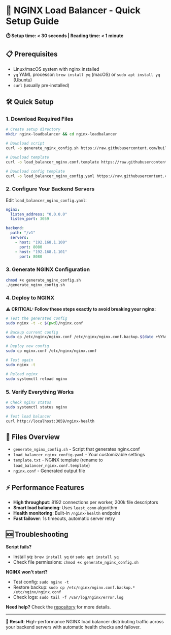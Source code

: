 # 🚀 NGINX Load Balancer - Quick Setup Guide

**⏱️ Setup time: < 30 seconds | Reading time: < 1 minute**

## 📋 Prerequisites

- Linux/macOS system with nginx installed
- `yq` YAML processor: `brew install yq` (macOS) or `sudo apt install yq` (Ubuntu)
- `curl` (usually pre-installed)

## 🛠️ Quick Setup

### 1. Download Required Files
```bash
# Create setup directory
mkdir nginx-loadbalancer && cd nginx-loadbalancer

# Download script
curl -o generate_nginx_config.sh https://raw.githubusercontent.com/buildwithgrove/load-testing/main/generate_nginx_config.sh

# Download template  
curl -o load_balancer_nginx.conf.template https://raw.githubusercontent.com/buildwithgrove/load-testing/main/template.txt

# Download config template
curl -o load_balancer_nginx_config.yaml https://raw.githubusercontent.com/buildwithgrove/load-testing/main/load_balancer_nginx_config.yaml
```

### 2. Configure Your Backend Servers
Edit `load_balancer_nginx_config.yaml`:
```yaml
nginx:
  listen_address: "0.0.0.0"
  listen_port: 3059

backend:
  path: "/v1"
  servers:
    - host: "192.168.1.100"
      port: 8080
    - host: "192.168.1.101" 
      port: 8080
```

### 3. Generate NGINX Configuration
```bash
chmod +x generate_nginx_config.sh
./generate_nginx_config.sh
```

### 4. Deploy to NGINX
**⚠️ CRITICAL: Follow these steps exactly to avoid breaking your nginx:**

```bash
# Test the generated config
sudo nginx -t -c $(pwd)/nginx.conf

# Backup current config
sudo cp /etc/nginx/nginx.conf /etc/nginx/nginx.conf.backup.$(date +%Y%m%d_%H%M%S)

# Deploy new config
sudo cp nginx.conf /etc/nginx/nginx.conf

# Test again
sudo nginx -t

# Reload nginx
sudo systemctl reload nginx
```

### 5. Verify Everything Works
```bash
# Check nginx status
sudo systemctl status nginx

# Test load balancer
curl http://localhost:3059/nginx-health
```

## 📁 Files Overview

- `generate_nginx_config.sh` - Script that generates nginx.conf
- `load_balancer_nginx_config.yaml` - Your customizable settings
- `template.txt` - NGINX template (rename to `load_balancer_nginx.conf.template`)
- `nginx.conf` - Generated output file

## ⚡ Performance Features

- **High throughput**: 8192 connections per worker, 200k file descriptors
- **Smart load balancing**: Uses `least_conn` algorithm
- **Health monitoring**: Built-in `/nginx-health` endpoint
- **Fast failover**: 1s timeouts, automatic server retry

## 🆘 Troubleshooting

**Script fails?**
- Install yq: `brew install yq` or `sudo apt install yq`
- Check file permissions: `chmod +x generate_nginx_config.sh`

**NGINX won't start?**
- Test config: `sudo nginx -t`
- Restore backup: `sudo cp /etc/nginx/nginx.conf.backup.* /etc/nginx/nginx.conf`
- Check logs: `sudo tail -f /var/log/nginx/error.log`

**Need help?** Check the [repository](https://github.com/buildwithgrove/load-testing) for more details.

---
**🎯 Result**: High-performance NGINX load balancer distributing traffic across your backend servers with automatic health checks and failover.